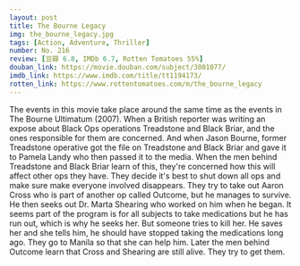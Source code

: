 ```yaml
---
layout: post 
title: The Bourne Legacy
img: the_bourne_legacy.jpg
tags: [Action, Adventure, Thriller]
number: No. 216
review: [豆瓣 6.8, IMDb 6.7, Rotten Tomatoes 55%]
douban_link: https://movie.douban.com/subject/3001077/
imdb_link: https://www.imdb.com/title/tt1194173/
rotten_link: https://www.rottentomatoes.com/m/the_bourne_legacy
---
```


The events in this movie take place around the same time as the events in The Bourne Ultimatum (2007). When a British reporter was writing an expose about Black Ops operations Treadstone and Black Briar, and the ones responsible for them are concerned. And when Jason Bourne, former Treadstone operative got the file on Treadstone and Black Briar and gave it to Pamela Landy who then passed it to the media. When the men behind Treadstone and Black Briar learn of this, they're concerned how this will affect other ops they have. They decide it's best to shut down all ops and make sure make everyone involved disappears. They try to take out Aaron Cross who is part of another op called Outcome, but he manages to survive. He then seeks out Dr. Marta Shearing who worked on him when he began. It seems part of the program is for all subjects to take medications but he has run out, which is why he seeks her. But someone tries to kill her. He saves her and she tells him, he should have stopped taking the medications long ago. They go to Manila so that she can help him. Later the men behind Outcome learn that Cross and Shearing are still alive. They try to get them.